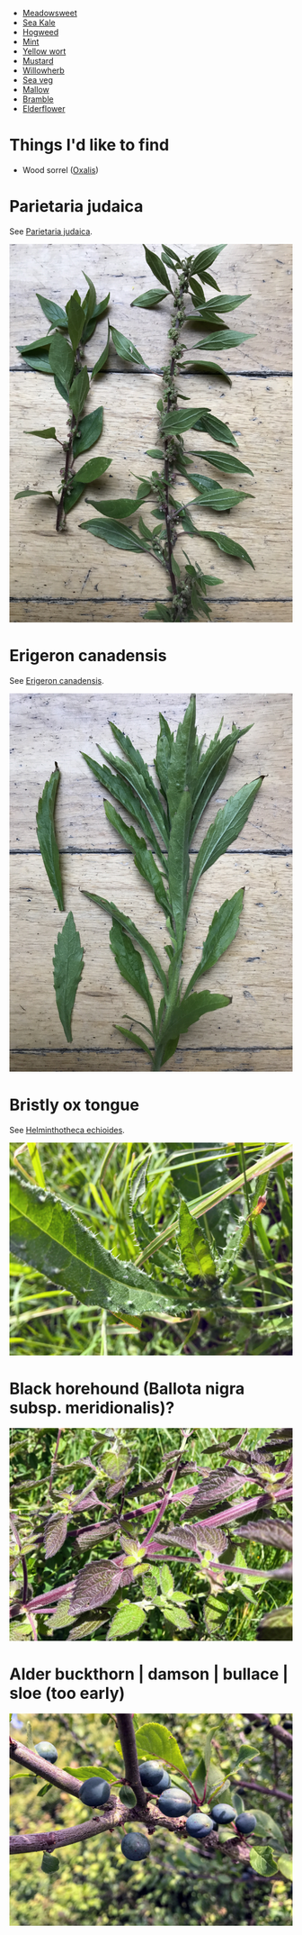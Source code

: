 - [Meadowsweet](meadowsweet.md)
- [Sea Kale](seakale.md)
- [Hogweed](hogweed.md)
- [Mint](mint.md)
- [Yellow wort](yellowwort/readme.md)
- [Mustard](mustard.md)
- [Willowherb](willowherb/readme.md)
- [Sea veg](seaveg/readme.md)
- [Mallow](mallow/readme.md)
- [Bramble](bramble/readme.md)
- [Elderflower](elderflower/readme.md)

# Things I'd like to find

- Wood sorrel ([Oxalis](https://en.wikipedia.org/wiki/Oxalis))

# Parietaria judaica

See [Parietaria judaica](https://en.wikipedia.org/wiki/Parietaria_judaica).

![](IMG_2651.jpg)

# Erigeron canadensis

See [Erigeron canadensis](https://en.wikipedia.org/wiki/Erigeron_canadensis).

![](IMG_2650.jpg)

# Bristly ox tongue

See [Helminthotheca echioides](https://en.wikipedia.org/wiki/Helminthotheca_echioides).

![](IMG_2588.jpg)

# Black horehound (Ballota nigra subsp. meridionalis)?

![](IMG_2586.jpg)

# Alder buckthorn | damson | bullace | sloe (too early)

![](IMG_2585.jpg)
